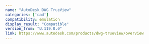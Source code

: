 ```yaml
---
name: "AutoDesk DWG TrueView"
categories: ['cad']
compatibility: emulation
display_result: "Compatible"
version_from: "U.119.0.0"
link: https://www.autodesk.com/products/dwg-trueview/overview
---
```

